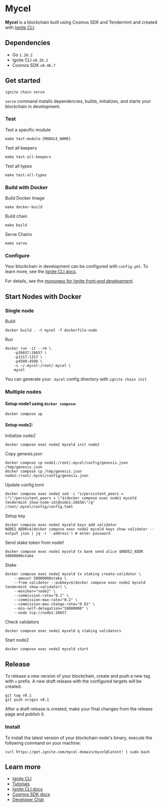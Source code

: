 # Mycel
**Mycel** is a blockchain built using Cosmos SDK and Tendermint and created with [Ignite CLI](https://ignite.com/cli).

## Dependencies
- Go `1.20.2`
- Ignite CLI `v0.26.1`
- Cosmos SDK `v0.46.7`

## Get started

```
ignite chain serve
```

`serve` command installs dependencies, builds, initializes, and starts your blockchain in development.

### Test
Test a specific module  
```
make test-module-{MODULE_NAME}
```

Test all keepers
```
make test-all-keepers
```

Test all types
```
make test-all-types
```

### Build with Docker
Build Docker Image
```
make docker-build
```

Build chain
```
make build
```

Serve Chains
```
make serve
```


### Configure

Your blockchain in development can be configured with `config.yml`. To learn more, see the [Ignite CLI docs](https://docs.ignite.com).

<!-- ### Web Frontend

Ignite CLI has scaffolded a React-based web app in the `react` directory. Run the following commands to install dependencies and start the app:

```
cd react
yarn
yarn dev
``` -->

For details, see the [monorepo for Ignite front-end development](https://github.com/ignite/web).

## Start Nodes with Docker
### Single node
Build
```
docker build . -t mycel -f dockerfile-node
```

Run
```
docker run -it --rm \
    -p26657:26657 \
    -p1317:1317 \
    -p4500:4500 \
    -v ~/.mycel:/root/.mycel \
    mycel
```
You can generate your `.mycel` config directory with `ignite chain init`

### Multiple nodes
#### Setup node1 using `docker compose`:
```
docker compose up
```

#### Setup node2:  
Initialize node2
```
docker compose exec node2 myceld init node2
```
Copy genesis.json
```
docker compose cp node1:/root/.mycel/config/genesis.json /tmp/genesis.json
docker compose cp /tmp/genesis.json node2:/root/.mycel/config/genesis.json
```
Update config.toml
```
docker compose exec node2 sed -i "s/persistent_peers = \"\"/persistent_peers = \"$(docker compose exec node1 myceld tendermint show-node-id)@node1:26656\"/g" /root/.mycel/config/config.toml
```
Setup key
```
docker compose exec node2 myceld keys add validator
NODE2_ADDR=$(docker compose exec node2 myceld keys show validator --output json | jq -r '.address') # enter password
```
Send stake token from node1
```
docker compose exec node1 myceld tx bank send alice $NODE2_ADDR 50000000stake
```
Stake
```
docker compose exec node2 myceld tx staking create-validator \
    --amount 50000000stake \
    --from validator --pubkey=$(docker compose exec node2 myceld tendermint show-validator) \
    --moniker="node2" \
    --commission-rate="0.1" \
    --commission-max-rate="0.2" \
    --commission-max-change-rate="0.01" \
    --min-self-delegation="50000000" \
    --node tcp://node1:26657
```

Check validators
```
docker compose exec node1 myceld q staking validators
```
Start node2
```
docker compose exec node2 myceld start
```



## Release
To release a new version of your blockchain, create and push a new tag with `v` prefix. A new draft release with the configured targets will be created.

```
git tag v0.1
git push origin v0.1
```

After a draft release is created, make your final changes from the release page and publish it.

### Install
To install the latest version of your blockchain node's binary, execute the following command on your machine:

```
curl https://get.ignite.com/mycel-domain/mycel@latest! | sudo bash
```

## Learn more

- [Ignite CLI](https://ignite.com/cli)
- [Tutorials](https://docs.ignite.com/guide)
- [Ignite CLI docs](https://docs.ignite.com)
- [Cosmos SDK docs](https://docs.cosmos.network)
- [Developer Chat](https://discord.gg/ignite)
